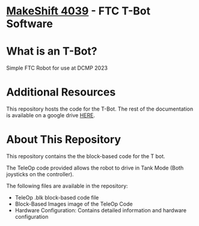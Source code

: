 #  [MakeShift 4039](https://4039.ca)  - FTC T-Bot Software

# What is an T-Bot?
Simple FTC Robot for use at DCMP 2023

# Additional Resources
This repository hosts the code for the T-Bot. The rest of the documentation is
available on a google drive [HERE](https://docs.google.com/spreadsheets/d/1mVNQiuh3kfQLuVQXo1qtdnyoi8EwVRGQ/edit#gid=859475924).


# About This Repository
This repository contains the the block-based code for the T bot. 

The TeleOp code provided allows the robot to drive in Tank Mode (Both joysticks on the controller).

The following files are available in the repository:

- TeleOp .blk block-based code file
- Block-Based Images image of the TeleOp Code
- Hardware Configuration: Contains detailed information and hardware configuration
